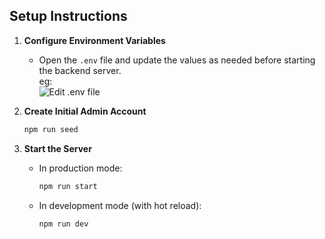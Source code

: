 ## Setup Instructions

1. **Configure Environment Variables**  
   - Open the `.env` file and update the values as needed before starting the backend server.  
     eg:  
     ![Edit .env file](https://github.com/user-attachments/assets/0f257e1b-dea6-4a9c-9652-6bfe8b16bf59)

2. **Create Initial Admin Account**  
   ```bash
   npm run seed
3. **Start the Server**
   - In production mode:
     ```bash
     npm run start
   - In development mode (with hot reload):
     ```bash
     npm run dev
